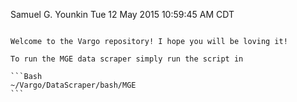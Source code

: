 Samuel G. Younkin
Tue 12 May 2015 10:59:45 AM CDT

~~~~~~~~~~~~~~~

Welcome to the Vargo repository! I hope you will be loving it!

To run the MGE data scraper simply run the script in

```Bash
~/Vargo/DataScraper/bash/MGE
```